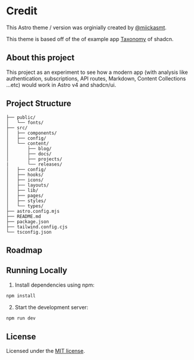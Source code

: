 # Credit

This Astro theme / version was orginially created by [@miickasmt](https://twitter.com/miickasmt).

This theme is based off of the of example app [Taxonomy](https://tx.shadcn.com/) of shadcn.



<!-- ![blog](public/og.jpg) -->

## About this project

This project as an experiment to see how a modern app (with analysis like authentication, subscriptions, API routes, Markdown, Content Collections ...etc) would work in Astro v4 and shadcn/ui.

## Project Structure

```
├── public/
│   └── fonts/
├── src/
│   ├── components/
│   ├── config/
│   └── content/
│       ├── blog/
│       ├── docs/
│       ├── projects/
|       └── releases/
│   ├── config/
│   ├── hooks/
│   ├── icons/
│   ├── layouts/
│   ├── lib/
│   ├── pages/
│   ├── styles/
│   └── types/
├── astro.config.mjs
├── README.md
├── package.json
├── tailwind.config.cjs
└── tsconfig.json
```

## Roadmap

<!-- - [ ] Build **blog with Astro DB** (work on it)
- [ ] Build **ecommerce pages** (work on it)
- [ ] Build **dashboard pages**
- [ ] Add search support for blog
- [ ] Add OG image for blog and others
- [ ] Add SEO component & metadata
- [ ] Subscriptions using Stripe (or Lemon Squeezy?) -->

## Running Locally

1. Install dependencies using npm:

```sh
npm install
```

2. Start the development server:

```sh
npm run dev
```

## License

Licensed under the [MIT license](https://github.com/mickasmt/astro-nomy/blob/main/LICENSE.md).
